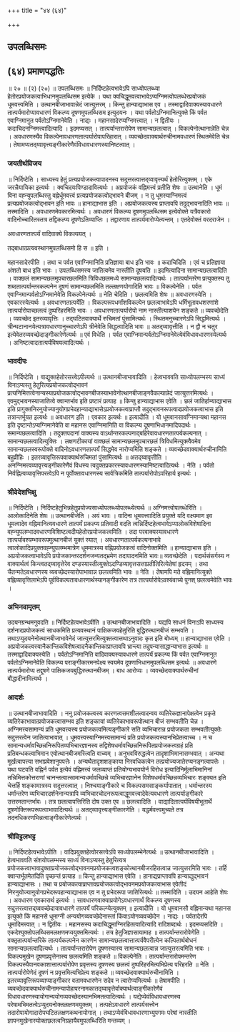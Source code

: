 +++
title = "४४ (६४)"

+++


## उपलब्धिसमः

## (६४) **प्रमाणपद्धतिः**

॥ २० ॥ (२) (२०) ॥ उपलब्धिसमः ॥ निर्दिष्टहेत्वभावेऽपि साध्योपलब्ध्या हेतोरप्रयोजकत्वाभिधानमुपलब्धिसम इत्येके । यथा क्वचिद्धूमवत्वाभावेऽप्यग्निमत्वोपलब्धेरप्रयोजकं धूमवत्त्वमिति । उत्थानबीजाभावान्नेदं जात्युत्तरम् । किन्तु हान्याद्याभास एव । तस्माद्वादिवाक्यस्यावधारणे तात्पर्यमारोप्यावधारणं विकल्प्य दूषणमुपलब्धिसम इत्युदयनः । यथा पर्वतोऽग्निमानित्युक्ते किं पर्वत एवाग्निमानुत पर्वतोऽग्निमानेवेति । नाद्यः । महानसादेरप्यग्निमत्त्वात् । न द्वितीयः । कदाचिदनग्निमत्त्वादित्यादि । इदमप्यसत् । तात्पर्यान्तरारोपेण सामान्यछलत्वात् । विकल्पेनोत्थानान्नेति चेन्न । अवधारणस्यैव विकल्पेनावधारणतात्पर्यारोपापरिहारात् । व्यवच्छेदवाक्यार्थरुचीनामवधारणं स्थितमेवेति चेन्न । तेषामप्यतद्य्वावृत्त्यङ्गीकारेणैवंविधावधारणस्यानिष्टत्वात् ।

### **जयतीर्थविजय**

॥ निर्दिष्टेति । साध्यस्य हेतुं प्रत्यप्रयोजकत्वापादनस्य सदुत्तरत्वात्तद्य्वावृत्त्यर्थं हेतोरित्युक्तम् । एके जरन्नैयायिका इत्यर्थः । क्वचिदयःपिण्डादावित्यर्थः । अप्रयोजकं वह्निमत्त्वं प्रतीति शेषः ॥ उत्थानेति । धूमं विना वह्न्युपलब्धिस्तु वह्नेर्धूमवत्त्वं प्रत्यप्रयोजकत्वोद्भावने बीजम् । न तु धूमस्याग्निमत्त्वं प्रत्यप्रयोजकत्वोद्भावन इति भावः ॥ हानाद्याभास इति । अप्रयोजकत्वस्य प्राप्तावपि तदुद्भावनादिति भावः ॥ तस्मादिति । अवधारणमेवकारमित्यर्थः । अवधारणं विकल्प्य दूषणमुपलब्धिसम इत्येवोक्ते यत्रैवकारो वादिनोच्चारितस्तत्र तद्विकल्प्य दूषणेऽतिव्याप्तिः । तद्वारणाय तात्पर्यमारोप्येत्यन्तम् । एतदेवोक्तं वरदराजेन ।

अवधारणतात्पर्यं वादिवाक्ये विकल्पयत् ।

तद्बाधात्प्रत्यवस्थानमुपलब्धिसमो हि स ॥ इति ।

महानसादेरपीति । तथा च पर्वत एवाग्निमानिति प्रतिज्ञाया बाध इति भावः ॥ कदाचिदिति । एवं च प्रतिज्ञाया अंशतो बाध इति भावः । उपलब्धिसमस्य जातित्वमेव नास्तीति दूषयति ॥ इदमित्यादिना सामान्यछलत्वादिति । वाक्छलं सामान्यछलमुपचारछलमिति त्रिविधछलमध्ये सामान्यछलत्वादित्यर्थः । तात्पर्यान्तरेण प्रत्युक्तस्य तु शब्दतात्पर्यान्तरकल्पनेन दूषणं सामान्यछलमिति तल्लक्षणयोगादिति भावः ॥ विकल्पेनेति । पर्वत एवाग्निमान्पर्वतोऽग्निमानेवेति विकल्पेनेत्यर्थः ॥ नेति चेदिति । छलत्वमिति शेषः ॥ अवधारणस्येति । एवकारस्येत्यर्थः ॥ अवधारणतात्पर्येति । विकल्परूपधर्मांशविकल्पेन छलत्वाभावेऽपि धर्मिभूतावधशरणांशे तात्पर्यारोपाच्छलत्वं दुष्परिहरमिति भावः । अवधारणतात्पर्यारोपो नाम नास्तीत्याशयेन शङ्कते ॥ व्यवच्छेदेति । व्यवच्छेद इतरव्यावृत्तिः । तद्घटितवाक्यार्थे रुचिमतां पुंसामित्यर्थः । स्थितमनुच्चारणेऽपि सिद्धमित्यर्थः । त्रीन्घटानानयेत्यत्रावधारणानुच्चारणेऽपि त्रीनेवेति सिद्धत्वादिति भावः ॥ अतद्य्वावृत्तीति । न द्वौ न चतुर इत्येवेतरव्यवच्छेदाङ्गीकारेणेत्यर्थः ॥ एवं विधेति । पर्वत एवाग्निमान्पर्वतोऽग्निमानेवेत्येवंविधावधारणस्येत्यर्थः । अनिष्टत्वादतात्पर्यविषयत्वादित्यर्थः ।

### **भावदीपः**

॥ निर्दिष्टेति । वाद्युक्तहेतोरसत्त्वेऽपीत्यर्थः ॥ उत्थानबीजाभावादिति । हेत्वभाववति साध्योपलम्भस्य साध्यं विनाऽप्यस्तु हेतुरित्यप्रयोजकत्वोद्भावनं प्रत्यनिमित्तत्वेनान्यस्याप्रयोजकत्वोद्भावनबीजस्याभावेनोत्थानबीजाङ्गवैकल्यान्नेदं जात्युत्तरमित्यर्थः । एवमुद्भावनस्याजातित्वे क्वान्तर्भाव इति प्रष्टारं प्रत्याह ॥ किन्तु हान्याद्याभास एवेति । छलं जातिर्हान्याद्याभास इति प्रागुक्तनिरनुयोज्यानुयोगप्रभेदहान्याद्याभासेऽप्रयोजकत्वाप्राप्तौ तदुद्भावनरूपत्वादप्रयोजकत्वाभास इति तत्रान्तर्भूयत इत्यर्थः ॥ अवधारण इति । एवकार इत्यर्थः ॥ इत्यादीति । यो धूमवानसावग्निमान्यथा महानस इति दृष्टान्तेऽप्यग्निमानेवेति वा महानस एवाग्निमानिति वा विकल्प्य दूषणाभिधानमादिपदार्थः । समान्यछलत्वादिति । तदुक्तपदानां वाक्यस्य वाऽर्थान्तरकल्पनाद्बहिरेवावधारणतात्पर्यकल्पनात् । सामान्यछलत्वादित्युक्तिः । लक्षणटीकायां वाक्छलं सामान्यछलमुपचारछलं त्रिविधमित्युक्त्वैवमेव सामान्यछलस्वरूपोक्ते वादिनोऽवधारणतात्पर्यं सिद्धमेव नारोप्यमिति शङ्कते । व्यवच्छेदवाक्यार्थरुचीनामिति बहुव्रीहिः । इतरव्यावृत्तिरूपवाक्यार्थरुचिमतां पुंसामित्यर्थः ॥ अतद्य्वावृत्तीति । अनग्निमत्त्वव्यावृत्त्यङ्गीकारेणैवं विधस्य त्वदुक्तप्रकारस्यावधारणस्यानिष्टत्वादित्यर्थः । नेति । पर्वतो निर्वह्नित्वव्यावृत्तिपरत्वेऽपि न पूर्वोक्तावधारणस्य सार्वत्रिकमिति तात्पर्यारोपोऽपरिहार्य इत्यर्थः ।

### **श्रीवेदेशभिक्षु**

॥ निर्दिष्टेति । निर्दिष्टहेतुभिन्नहेतुप्रयोज्यसाध्योपलब्ध्योपलब्ध्येत्यर्थः ॥ अग्निमत्त्वोपलब्धेरिति । आलोकादिनेति शेषः ॥ उत्थानबीजेति । अयं भावः । वादिना धूमवत्त्वादिति प्रयुक्ते यदि वक्ष्यमाण इव धूमत्वादेव वह्निमानित्यवधारणे तात्पर्यं प्रकल्प्य प्रतिवादी वदति त्वन्निर्दिष्टहेत्वभावेऽप्यालोकविशेषादिना वह्न्युपलम्भादवधारणविशिष्टत्वदीयहेतोरप्रयोजकत्वमिति । तदा परवाक्यस्यावधारणे तात्पर्यावश्यम्भावरूपमुत्थानबीजं युक्तं स्यात् । अवधारणतात्पर्यकल्पनाभावे त्वालोकादिप्रयुक्तवह्न्युपलम्भमात्रेण धूममात्रस्य वह्निप्रयोजकत्वं वादिनोक्तमिति ॥ हान्याद्याभास इति । अप्रयोजकत्वाभावेऽपि प्रयोजकान्तरदर्शनजन्यतद्भ्रमेण तदापादनमिति भावः॥ व्यवच्छेदेति । पदार्थसंसर्गस्य न वाक्यार्थत्वं किन्त्वतद्य्वावृत्तेरेव दण्डस्यास्तीत्युक्तेऽदण्डिव्यावृत्तसत्ताप्रतीतिरित्येतेषां हृदयम् । तथा चैतन्मतेऽवधारणस्य व्यवच्छेदस्यारोपाभावान्न छलत्वमिति भावः ॥ नेति । तेषामपि मते वह्निमानित्युक्ते वह्निव्यावृत्तिलाभेऽपि पूर्वविकल्पतावधारणार्थस्यानङ्गीकारेण तत्र तात्पर्यारोपेऽवश्यंवाच्ये पुनश् छलत्वमेवेति भावः ।

### **अभिनवामृतम्**

उदयनग्रन्थमनुवदति ॥ निर्दिष्टहेत्वभावेऽपीति ॥ उत्थानबीजाभावादिति । यद्यपि साधनं विनाऽपि साध्यस्य दर्शनादप्रयोजकत्वं साधकमिति प्रत्यवस्थानं पाक्षिकजयहेतुरिति बुद्धिरुत्थानबीजं सम्भवति । तथाऽप्युदयनेनोत्थानबीजाभावेनेदं जात्युत्तरमित्युक्तत्वात्तथाऽनुवादः कृत इति बोध्यम् ॥ हान्याद्याभास एवेति । अप्रयोजकत्वस्यानैकान्तिकविशेषत्वादनैकान्तिकाप्राप्तावपि भ्रान्त्या तदुपन्यासाद्धान्याभास इत्यर्थः ॥ तस्माद्वादिवाक्यस्येति । पर्वतोऽग्निमानिति वादिवाक्यस्यावधारणे तात्पर्यं प्रकल्प्य किं पर्वत एवाग्निमानुत पर्वतोऽग्निमानेवेति विकल्प्य पराङ्गीकारमनपेक्ष्य स्वयमेव दूषणाभिधानमुपलब्धिसम इत्यर्थः ॥ अवधारणे तात्पर्यमारोप्य तद्दूषणे पाक्षिकजयबुद्धिरुत्थानबीजम् । बाध आरोप्यः । व्यवच्छेदवाक्यार्थरुचीनां बौद्धादीनामित्यर्थः ।

### **आदर्शः**

॥ उत्थानबीजाभावादिति । ननु प्रयोजकत्वस्य कारणत्वसमशीलत्वादन्वय व्यतिरेकज्ञानापेक्षत्वेन प्रकृते व्यतिरेकाभावात्प्रयोजकत्वासम्भव इति शङ्कायां व्यतिरेकाभावरूपोत्थान बीजं सम्भवतीति चेन्न । अग्निमत्त्वसामान्यं प्रति धूमवत्त्वस्य प्रयोजकत्वमित्यङ्गीकारे सति व्यभिचारान्न प्रयोजकता सम्भवतीत्युक्तेः सदुत्तरत्वेन जातित्वाभावात् । धूमवत्त्वस्याग्निमत्त्वसामान्यं प्रति प्रयोजकत्वस्यानभिप्रेतत्वाच्च । न च सामान्यधर्मावच्छिन्ननिरूपितव्यभिचारज्ञानस्य तद्विशेषधर्मावच्छिन्ननिरूपितप्रयोजकत्वग्रहं प्रति प्रतिबन्धकत्वाभिमान एवोत्थानबीजमस्त्विति वाच्यम् । अनुभवविरुद्धत्वेन तादृशाभिमानासम्भवात् । अन्यथा मूर्खत्वापत्त्या सभाप्रवेशानुपपत्तेः । अन्यथैतादृशशङ्काया निरवधिकत्वेन तत्प्रयोज्यजातेरप्यनङ्गत्वापत्तेः । यथा घटवति वह्निर्न पर्वत इत्येवं वह्निमत्त्वं जलव्याप्तं प्रतियोग्यभावयोर्न विरोध इत्यादिनिर्मूलाभिमानिनां तन्निमित्तकोत्तराणां चानन्तत्वात्सामान्यधर्मावच्छिन्ने व्यभिचारज्ञानेन विशेषधर्मावच्छिन्नव्यभिचारः शङ्क्यत इति चेत्तर्हि शङ्कामात्रस्य सदुत्तरत्वात् । निश्चयाङ्गीकारे च विकल्पसमसाङ्कर्यापातात् । धर्मान्तरस्य धर्मान्तरेण व्यभिचारदर्शनेनान्यत्रापि व्यभिचारचोदनरूपत्वाद्धूमवत्त्वादेवेत्यवधारणे तात्पर्याङ्गीकारे उत्तरमतान्तर्भावः । तत्र छलत्वापत्तिरिति दोष उक्त एव ॥ छलत्वादिति । वाद्यादितात्पर्यविषयीभूतार्थे दूषणोक्तिरूपरूपत्वाभावादित्यर्थः ॥ अतद्य्वावृत्त्यङ्गीकारणेति । यद्धर्मवत्त्वमुच्यते तत्र तदनधिकरणभिन्नत्वाङ्गीकारेणेत्यर्थः ।

### **श्रीविट्टलभट्ट**

॥ निर्दिष्टहेत्वभावेऽपीति । वादिप्रयुक्तहेत्वोरसत्त्वेऽपि साध्योपलम्भेनेत्यर्थः ॥ उत्थानबीजाभावादिति । हेत्वभाववति संशयोपलम्भस्य साध्यं विनाऽप्यस्तु हेतुरित्यत्र प्रयोजकत्वाभावादुक्ताप्रयोजकत्वोद्भावनमप्रयोजकत्वशङ्कोत्थानबीजरहितत्वान्न जात्युत्तरमिति भावः । तर्हि क्वान्तर्भूतमेतदिति पृच्छन्तं प्रत्याह ॥ किन्तु हान्याद्याभास एवेति । हानाद्यप्राप्तावपि हान्याद्युद्भावनं हान्याद्याभासः । तथा च प्रयोजकत्वाप्राप्तावप्रयोजकत्वोद्भावनमप्रयोजकत्वाभास एवेतीदं निरनुयोज्यानुयोगप्रभेदरूपहान्याद्याभास एव न तु प्रभेदरूपा जातिरित्यर्थः ॥ तस्मादिति । उदयन आहेति शेषः । अवधारण एवकारार्थ इत्यर्थः । सावधारणवाक्याप्रयोगेऽवधारणार्थं विकल्प्य दूषणस्य सदुत्तरत्वात्तद्य्ववच्छेदायावधारणे तात्पर्यं परिकल्प्येत्युक्तम् ॥ इत्यादीति । यो धूमवानसौ वह्निमान्यथा महानस इत्युक्ते किं महानसे धूमाग्नी अन्ययोगव्यवच्छेदेनास्तां किंवाऽयोगव्यवच्छेदेन । नाद्यः । पर्वतादेरपि धूमादिमत्त्वात् । न द्वितीयः । महानसस्य कदाचिद्धूमाग्निरहितत्वादित्यादि रादिशब्दार्थः । इदमप्यसदिति । एकदेश्युक्तोपलब्धिसमलक्षणमप्ययुक्तमित्यर्थः । तत्र हेतुजिज्ञासायामाह ॥ तात्पर्यान्तरारोपेणेति । वक्तृतात्पर्यान्तरिके तात्पर्यकल्पनेन कारणेन सामान्यछलत्वात्तात्पर्यवैपरीत्येन कल्पितार्थबोधनं सामान्यछलत्वादित्यर्थः । तात्पर्यान्तरारोपेण दूषणस्यास्य सामान्यछलत्वान्न जात्युत्तरत्वमिति भावः । विकल्पमुखेन दूषणप्रवृत्तेनास्य छलत्वमिति शङ्कते ॥ विकल्पेनेति । तात्पर्यान्तरारोपमन्तरेण विकल्पस्यैवानवकाशात्तात्पर्यारोपेण प्रवृत्तस्य दूषणस्य छलत्वं दुष्परिहरमित्यभिप्रेत्य परिहरति ॥ नेति । तात्पर्यारोपेणेदं दूषणं न प्रवृत्तमित्यभिप्रेत्य शङ्कते ॥ व्यवच्छेदवाक्यार्थरुचीनामिति । इतरव्यावृत्तिरूपव्याप्याङ्गीकार वतामवधारणेन सदेव न त्वारोप्यमित्यर्थः ॥ तेषामपीति । व्यवच्छेदवाक्यार्थरुचीनामन्यापोहापरनामकातद्य्वावृत्तेर्वाक्यार्थत्वाङ्गीकारेणैवं विधावधारणस्यायोगान्ययोगव्यवच्छेदस्यानभिमतत्वादित्यर्थः । यद्येप्येवंविधावधारणस्य परेषामभिमतत्वेऽप्युदयनोक्तलक्षणमयुक्तम् । तत्पक्षेऽवधारणे तात्पर्यसत्त्वेन तदारोपायोगादारोपघटितलक्षणकथनायोगात् । तथाऽप्येवंविधावधारणाभ्युपगमः परेषां नास्तीति ज्ञापनमुखेनास्योक्तछलत्वनिग्रहायैवमुपलब्धिरिति मन्तव्यम् ।

